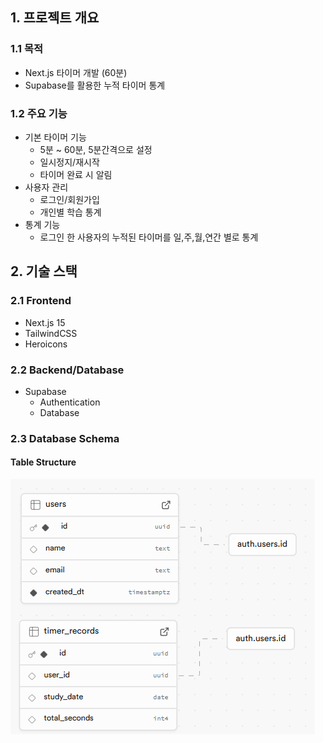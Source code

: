 ## 1. 프로젝트 개요

### 1.1 목적
- Next.js 타이머 개발 (60분)
- Supabase를 활용한 누적 타이머 통계

### 1.2 주요 기능
- 기본 타이머 기능 
    - 5분 ~ 60분, 5분간격으로 설정
    - 일시정지/재시작
    - 타이머 완료 시 알림
- 사용자 관리
    - 로그인/회원가입
    - 개인별 학습 통계
- 통계 기능
    - 로그인 한 사용자의 누적된 타이머를 일,주,월,연간 별로 통계

## 2. 기술 스택

### 2.1 Frontend
- Next.js 15
- TailwindCSS
- Heroicons

### 2.2 Backend/Database
- Supabase
    - Authentication
    - Database

### 2.3 Database Schema 

#### Table Structure
![Timer Table Structure](./image/schema.png)